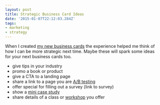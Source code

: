 ```yaml
---
layout: post
title: Strategic Business Card Ideas
date: '2015-01-07T22:12:03.284Z'
tags:
- marketing
- strategy
---
```


When I created [my new business cards](http://blog.chancesmith.org/new-strategic-business-cards/) the experience helped me think of how I can be more strategic next time. Maybe these will spark some ideas for your next business cards too.

- give tips in your industry
- promo a book or product
- give a CTA to a landing page
- share a link to a page you are [A/B testing](http://blog.chancesmith.org/homepage-update-reduce-bounce-rate/)
- offer special for filling out a survey (link to survey)
- show a [mini case study](http://blog.chancesmith.org/less-choices-reduce-bounce-rate-and-increases-conversions/)
- share details of a class or [workshop](http://blog.chancesmith.org/4-steps-to-build-onboarding-process-for-new-team-members/) you offer